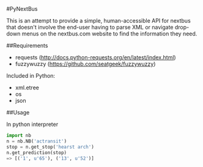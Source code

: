 #PyNextBus

This is an attempt to provide a simple, human-accessible API for nextbus that doesn't involve the end-user having to parse XML or navigate drop-down menus on the nextbus.com website to find the information they need.

##Requirements
* requests (http://docs.python-requests.org/en/latest/index.html)
* fuzzywuzzy (https://github.com/seatgeek/fuzzywuzzy)

Included in Python:
* xml.etree
* os
* json

##Usage

In python interpreter
```python
import nb
n = nb.NB('actransit') 
stop = n.get_stop('hearst arch') 
n.get_prediction(stop)
=> [('1', u'65'), ('13', u'52')]
```

